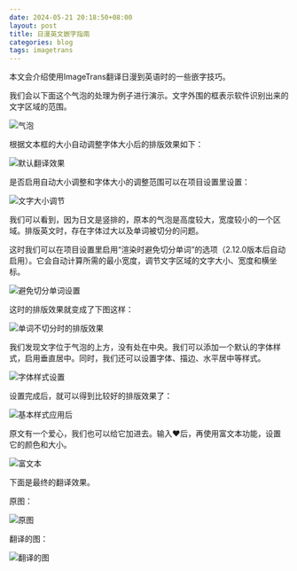 ```yaml
---
date: 2024-05-21 20:18:50+08:00
layout: post
title: 日漫英文嵌字指南
categories: blog
tags: imagetrans
---
```


本文会介绍使用ImageTrans翻译日漫到英语时的一些嵌字技巧。

我们会以下面这个气泡的处理为例子进行演示。文字外围的框表示软件识别出来的文字区域的范围。

![气泡](/album/ja2en-lettering/boxed.jpg)

根据文本框的大小自动调整字体大小后的排版效果如下：

![默认翻译效果](/album/ja2en-lettering/en-default.jpg)

是否启用自动大小调整和字体大小的调整范围可以在项目设置里设置：

![文字大小调节](/album/ja2en-lettering/auto-font-size-settings.jpg)


我们可以看到，因为日文是竖排的，原本的气泡是高度较大，宽度较小的一个区域。排版英文时，存在字体过大以及单词被切分的问题。

这时我们可以在项目设置里启用“渲染时避免切分单词”的选项（2.12.0版本后自动启用）。它会自动计算所需的最小宽度，调节文字区域的文字大小、宽度和横坐标。

![避免切分单词设置](/album/ja2en-lettering/avoid-breaking-setting.jpg)

这时的排版效果就变成了下图这样：

![单词不切分时的排版效果](/album/ja2en-lettering/en-nonbreaking.jpg)


我们发现文字位于气泡的上方，没有处在中央。我们可以添加一个默认的字体样式，启用垂直居中。同时，我们还可以设置字体、描边、水平居中等样式。

![字体样式设置](/album/ja2en-lettering/font-style-settings.jpg)


设置完成后，就可以得到比较好的排版效果了：

![基本样式应用后](/album/ja2en-lettering/en-basic-font-style.jpg)

原文有一个爱心，我们也可以给它加进去。输入♥后，再使用富文本功能，设置它的颜色和大小。

![富文本](/album/ja2en-lettering/rich-text.jpg)


下面是最终的翻译效果。

原图：

![原图](/album/ja2en-lettering/source.jpg)

翻译的图：

![翻译的图](/album/ja2en-lettering/target.jpg)


